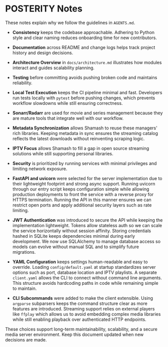 # POSTERITY Notes

These notes explain why we follow the guidelines in `AGENTS.md`.

- **Consistency** keeps the codebase approachable. Adhering to Python style
  and clear naming reduces onboarding time for new contributors.
- **Documentation** across README and change logs helps track project
  history and design decisions.
- **Architecture Overview** in `docs/architecture.md` illustrates how modules
  interact and guides scalability planning.
- **Testing** before committing avoids pushing broken code and maintains
  reliability.
- **Local Test Execution** keeps the CI pipeline minimal and fast. Developers
  run tests locally with `pytest` before pushing changes, which prevents
  workflow slowdowns while still ensuring correctness.
- **Sonarr/Radarr** are used for movie and series management because they
  are mature tools that integrate well with our workflow.
- **Metadata Synchronization** allows Shamash to reuse these managers' rich
  libraries. Keeping metadata in sync ensures the streaming catalog reflects the
  latest downloads without reinventing scraping logic.
- **IPTV Focus** allows Shamash to fill a gap in open source streaming
  solutions while still supporting personal libraries.
- **Security** is prioritized by running services with minimal privileges and
  limiting network exposure.
- **FastAPI and uvicorn** were selected for the server implementation due to
  their lightweight footprint and strong async support. Running uvicorn through
  our entry script keeps configuration simple while allowing production
  deployments to front the service with a reverse proxy for HTTPS termination.
Running the API in this manner ensures we can restrict open ports and apply
additional security layers such as rate limiting.

- **JWT Authentication** was introduced to secure the API while keeping the
  implementation lightweight. Tokens allow stateless auth so we can scale the
  service horizontally without session affinity. Storing credentials hashed in
 SQLite keeps dependencies minimal during early development. We now use
  SQLAlchemy to manage database access so models can evolve without manual SQL
  and to simplify future migrations.

- **YAML Configuration** keeps settings human-readable and easy to override.
  Loading `config/default.yaml` at startup standardizes server options such as
  port, database location and IPTV playlists. A separate `client.yaml` allows
  the CLI to connect without command line arguments. This structure avoids
  hardcoding paths in code while remaining simple to maintain.

- **CLI Subcommands** were added to make the client extensible. Using
  `argparse` subparsers keeps the command structure clear as more features are
  introduced. Streaming support relies on external players like `ffplay` which
  allows us to avoid embedding complex media libraries while still enabling
  playback over authenticated HTTP endpoints.

These choices support long-term maintainability, scalability, and a secure
media server environment. Keep this document updated when new decisions are
made.
